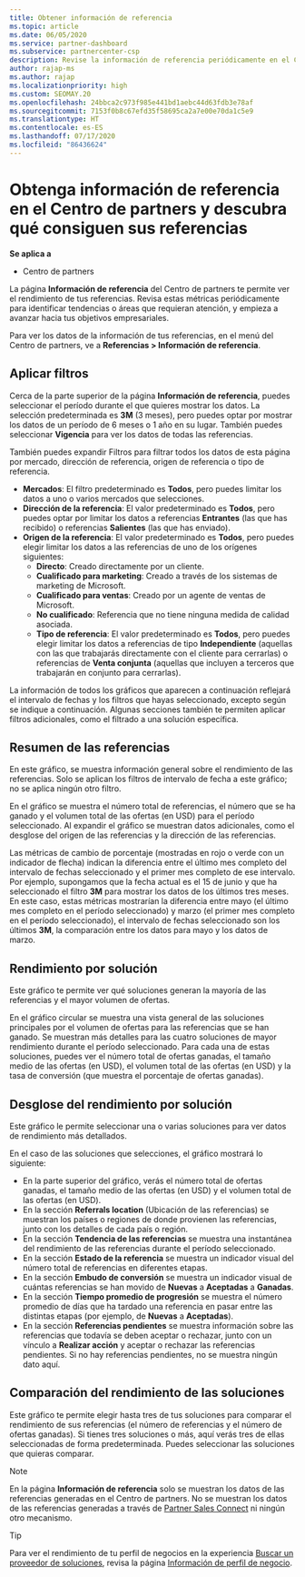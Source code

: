 ```yaml
---
title: Obtener información de referencia
ms.topic: article
ms.date: 06/05/2020
ms.service: partner-dashboard
ms.subservice: partnercenter-csp
description: Revise la información de referencia periódicamente en el Centro de partners para ver las tendencias que se deben abordar o las áreas de mejora para ayudarle a alcanzar sus objetivos empresariales.
author: rajap-ms
ms.author: rajap
ms.localizationpriority: high
ms.custom: SEOMAY.20
ms.openlocfilehash: 24bbca2c973f985e441bd1aebc44d63fdb3e78af
ms.sourcegitcommit: 7153f0b8c67efd35f58695ca2a7e00e70da1c5e9
ms.translationtype: HT
ms.contentlocale: es-ES
ms.lasthandoff: 07/17/2020
ms.locfileid: "86436624"
---
```

# <a name="get-referral-insights-in-partner-center-and-find-out-how-your-referrals-are-doing"></a>Obtenga información de referencia en el Centro de partners y descubra qué consiguen sus referencias

**Se aplica a**

- Centro de partners

La página **Información de referencia** del Centro de partners te permite ver el rendimiento de tus referencias. Revisa estas métricas periódicamente para identificar tendencias o áreas que requieran atención, y empieza a avanzar hacia tus objetivos empresariales.

Para ver los datos de la información de tus referencias, en el menú del Centro de partners, ve a **Referencias > Información de referencia**.

## <a name="apply-filters"></a>Aplicar filtros

Cerca de la parte superior de la página **Información de referencia**, puedes seleccionar el período durante el que quieres mostrar los datos. La selección predeterminada es **3M** (3 meses), pero puedes optar por mostrar los datos de un período de 6 meses o 1 año en su lugar. También puedes seleccionar **Vigencia** para ver los datos de todas las referencias.

También puedes expandir Filtros para filtrar todos los datos de esta página por mercado, dirección de referencia, origen de referencia o tipo de referencia.
- **Mercados**: El filtro predeterminado es **Todos**, pero puedes limitar los datos a uno o varios mercados que selecciones.
- **Dirección de la referencia**: El valor predeterminado es **Todos**, pero puedes optar por limitar los datos a referencias **Entrantes** (las que has recibido) o referencias **Salientes** (las que has enviado).
- **Origen de la referencia**: El valor predeterminado es **Todos**, pero puedes elegir limitar los datos a las referencias de uno de los orígenes siguientes:
  - **Directo**: Creado directamente por un cliente.
  - **Cualificado para marketing**: Creado a través de los sistemas de marketing de Microsoft.
  - **Cualificado para ventas**: Creado por un agente de ventas de Microsoft.
  - **No cualificado**: Referencia que no tiene ninguna medida de calidad asociada.
  - **Tipo de referencia**: El valor predeterminado es **Todos**, pero puedes elegir limitar los datos a referencias de tipo **Independiente** (aquellas con las que trabajarás directamente con el cliente para cerrarlas) o referencias de **Venta conjunta** (aquellas que incluyen a terceros que trabajarán en conjunto para cerrarlas).

La información de todos los gráficos que aparecen a continuación reflejará el intervalo de fechas y los filtros que hayas seleccionado, excepto según se indique a continuación. Algunas secciones también te permiten aplicar filtros adicionales, como el filtrado a una solución específica.

## <a name="referrals-summary"></a>Resumen de las referencias

En este gráfico, se muestra información general sobre el rendimiento de las referencias. Solo se aplican los filtros de intervalo de fecha a este gráfico; no se aplica ningún otro filtro. 

En el gráfico se muestra el número total de referencias, el número que se ha ganado y el volumen total de las ofertas (en USD) para el período seleccionado. Al expandir el gráfico se muestran datos adicionales, como el desglose del origen de las referencias y la dirección de las referencias. 

Las métricas de cambio de porcentaje (mostradas en rojo o verde con un indicador de flecha) indican la diferencia entre el último mes completo del intervalo de fechas seleccionado y el primer mes completo de ese intervalo. Por ejemplo, supongamos que la fecha actual es el 15 de junio y que ha seleccionado el filtro **3M** para mostrar los datos de los últimos tres meses. En este caso, estas métricas mostrarían la diferencia entre mayo (el último mes completo en el período seleccionado) y marzo (el primer mes completo en el período seleccionado), el intervalo de fechas seleccionado son los últimos **3M**, la comparación entre los datos para mayo y los datos de marzo.

## <a name="performance-by-solution"></a>Rendimiento por solución

Este gráfico te permite ver qué soluciones generan la mayoría de las referencias y el mayor volumen de ofertas.

En el gráfico circular se muestra una vista general de las soluciones principales por el volumen de ofertas para las referencias que se han ganado. Se muestran más detalles para las cuatro soluciones de mayor rendimiento durante el período seleccionado. Para cada una de estas soluciones, puedes ver el número total de ofertas ganadas, el tamaño medio de las ofertas (en USD), el volumen total de las ofertas (en USD) y la tasa de conversión (que muestra el porcentaje de ofertas ganadas).

## <a name="solution-performance-breakdown"></a>Desglose del rendimiento por solución

Este gráfico le permite seleccionar una o varias soluciones para ver datos de rendimiento más detallados.

En el caso de las soluciones que selecciones, el gráfico mostrará lo siguiente:
- En la parte superior del gráfico, verás el número total de ofertas ganadas, el tamaño medio de las ofertas (en USD) y el volumen total de las ofertas (en USD).
- En la sección **Referrals location** (Ubicación de las referencias) se muestran los países o regiones de donde provienen las referencias, junto con los detalles de cada país o región.
- En la sección **Tendencia de las referencias** se muestra una instantánea del rendimiento de las referencias durante el período seleccionado.
- En la sección **Estado de la referencia** se muestra un indicador visual del número total de referencias en diferentes etapas.
- En la sección **Embudo de conversión** se muestra un indicador visual de cuántas referencias se han movido de **Nuevas** a **Aceptadas** a **Ganadas**.
- En la sección **Tiempo promedio de progresión** se muestra el número promedio de días que ha tardado una referencia en pasar entre las distintas etapas (por ejemplo, de **Nuevas** a **Aceptadas**).
- En la sección **Referencias pendientes** se muestra información sobre las referencias que todavía se deben aceptar o rechazar, junto con un vínculo a **Realizar acción** y aceptar o rechazar las referencias pendientes. Si no hay referencias pendientes, no se muestra ningún dato aquí.

## <a name="solution-performance-comparison"></a>Comparación del rendimiento de las soluciones

Este gráfico te permite elegir hasta tres de tus soluciones para comparar el rendimiento de sus referencias (el número de referencias y el número de ofertas ganadas). Si tienes tres soluciones o más, aquí verás tres de ellas seleccionadas de forma predeterminada. Puedes seleccionar las soluciones que quieras comparar.

> [!NOTE]
> En la página **Información de referencia** solo se muestran los datos de las referencias generadas en el Centro de partners. No se muestran los datos de las referencias generadas a través de [Partner Sales Connect](https://support.microsoft.com/help/3170447/learn-to-use-partner-center-sales-connect) ni ningún otro mecanismo.

> [!TIP]
> Para ver el rendimiento de tu perfil de negocios en la experiencia [Buscar un proveedor de soluciones](https://www.microsoft.com/solution-providers/home), revisa la página [Información de perfil de negocio](analyze-your-marketing-profile.md).